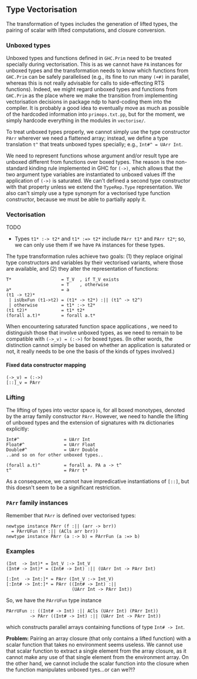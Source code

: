 ## Type Vectorisation



The transformation of types includes the generation of lifted types, the pairing of scalar with lifted computations, and closure conversion.


### Unboxed types



Unboxed types and functions defined in `GHC.Prim` need to be treated specially during vectorisation.  This is as we cannot have `PA` instances for unboxed types and the transformation needs to know which functions from `GHC.Prim` can be safely parallelised (e.g., its fine to run many `(+#)` in parallel, whereas this is not really advisable for calls to side-effecting RTS functions).  Indeed, we might regard unboxed types and functions from `GHC.Prim` as the place where we make the transition from implementing vectorisation decisions in package ndp to hard-coding them into the compiler.  It is probably a good idea to eventually move as much as possible of the hardcoded information into `primops.txt.pp`, but for the moment, we simply hardcode everything in the modules in `vectorise/`.



To treat unboxed types properly, we cannot simply use the type constructor `PArr` wherever we need a flattened array; instead, we define a type translation `t^` that treats unboxed types specially; e.g., `Int#^ = UArr Int`.



We need to represent functions whose argument and/or result type are unboxed different from functions over boxed types.  The reason is the non-standard kinding rule implemented in GHC for `(->)`, which allows that the two argument type variables are instantiated to unboxed values iff the application of `(->)` is saturated.  We can't defined a second type constructor with that property unless we extend the `TypeRep.Type` representation.  We also can't simply use a type synonym for a vectorised type function constructor, because we must be able to partially apply it.


### Vectorisation



TODO


- Types `t1* :-> t2*` and `t1* :=> t2*` include `PArr t1*` and `PArr t2*`; so, we can only use them if we have `PA` instances for these types.


The type transformation rules achieve two goals: (1) they replace original type constructors and variables by their vectorised variants, where those are available, and (2) they alter the representation of functions:


```wiki
T*                   = T_V  , if T_V exists
                     = T    , otherwise
a*                   = a
(t1 -> t2)*
 | isUbxFun (t1->t2) = (t1* -> t2*) :|| (t1^ -> t2^)
 | otherwise         = t1* :-> t2*
(t1 t2)*             = t1* t2*
(forall a.t)*        = forall a.t*
```


When encountering saturated function space applications , we need to distinguish those that involve unboxed types, as we need to remain to be compatible with `(->_v) = (:->)` for boxed types.  (In other words, the distinction cannot simply be based on whether an application is saturated or not, it really needs to be one the basis of the kinds of types involved.)


#### Fixed data constructor mapping


```wiki
(->_v) = (:->)
[::]_v = PArr
```

### Lifting



The lifting of types into vector space is, for all boxed monotypes, denoted by the array family constructor `PArr`.  However, we need to handle the lifting of unboxed types and the extension of signatures with `PA` dictionaries explicitly:


```wiki
Int#^                 = UArr Int
Float#^               = UArr Float
Double#^              = UArr Double
..and so on for other unboxed types..

(forall a.t)^         = forall a. PA a -> t^
t^                    = PArr t*
```


As a consequence, we cannot have impredicative instantiations of `[::]`, but this doesn't seem to be a significant restriction.


### `PArr` family instances



Remember that `PArr` is defined over vectorised types:


```wiki
newtype instance PArr (f :|| (arr -> brr))
  = PArrUFun (f :|| (ACls arr brr))
newtype instance PArr (a :-> b) = PArrFun (a :=> b)
```

### Examples


```wiki
(Int  -> Int)* = Int_V :-> Int_V
(Int# -> Int)* = (Int# -> Int) :|| (UArr Int -> PArr Int)

[:Int  -> Int:]* = PArr (Int_V :-> Int_V)
[:Int# -> Int:]* = PArr ((Int# -> Int) :|| 
                         (UArr Int -> PArr Int))
```


So, we have the `PArrUFun` type instance


```wiki
PArrUFun :: ((Int# -> Int) :|| ACls (UArr Int) (PArr Int))
         -> PArr ((Int# -> Int) :|| (UArr Int -> PArr Int))
```


which constructs parallel arrays containing functions of type `Int# -> Int`.



**Problem:** Pairing an array closure (that only contains a lifted function) with a scalar function that takes no environment seems useless.  We cannot use that scalar function to extract a single element from the array closure, as it cannot make any use of that single element from the environment array.  On the other hand, we cannot include the scalar function into the closure when the function manipulates unboxed tyes...or can we?!?


